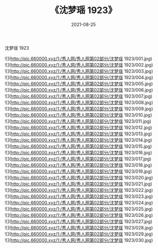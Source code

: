 ﻿---
layout: post
title:  《沈梦瑶 1923》
date:   2021-08-25
img: http://pic.660000.xyz/1:/秀人网/秀人网第02部分/沈梦瑶 1923/000.jpg
categories: [美女, 清纯, 唯美]
---

沈梦瑶 1923

  ![](http://pic.660000.xyz/1:/秀人网/秀人网第02部分/沈梦瑶 1923/001.jpg) <br> ![](http://pic.660000.xyz/1:/秀人网/秀人网第02部分/沈梦瑶 1923/002.jpg) <br> ![](http://pic.660000.xyz/1:/秀人网/秀人网第02部分/沈梦瑶 1923/003.jpg) <br> ![](http://pic.660000.xyz/1:/秀人网/秀人网第02部分/沈梦瑶 1923/004.jpg) <br> ![](http://pic.660000.xyz/1:/秀人网/秀人网第02部分/沈梦瑶 1923/005.jpg) <br> ![](http://pic.660000.xyz/1:/秀人网/秀人网第02部分/沈梦瑶 1923/006.jpg) <br> ![](http://pic.660000.xyz/1:/秀人网/秀人网第02部分/沈梦瑶 1923/007.jpg) <br> ![](http://pic.660000.xyz/1:/秀人网/秀人网第02部分/沈梦瑶 1923/008.jpg) <br> ![](http://pic.660000.xyz/1:/秀人网/秀人网第02部分/沈梦瑶 1923/009.jpg) <br> ![](http://pic.660000.xyz/1:/秀人网/秀人网第02部分/沈梦瑶 1923/010.jpg) <br> ![](http://pic.660000.xyz/1:/秀人网/秀人网第02部分/沈梦瑶 1923/011.jpg) <br> ![](http://pic.660000.xyz/1:/秀人网/秀人网第02部分/沈梦瑶 1923/012.jpg) <br> ![](http://pic.660000.xyz/1:/秀人网/秀人网第02部分/沈梦瑶 1923/013.jpg) <br> ![](http://pic.660000.xyz/1:/秀人网/秀人网第02部分/沈梦瑶 1923/014.jpg) <br> ![](http://pic.660000.xyz/1:/秀人网/秀人网第02部分/沈梦瑶 1923/015.jpg) <br> ![](http://pic.660000.xyz/1:/秀人网/秀人网第02部分/沈梦瑶 1923/016.jpg) <br> ![](http://pic.660000.xyz/1:/秀人网/秀人网第02部分/沈梦瑶 1923/017.jpg) <br> ![](http://pic.660000.xyz/1:/秀人网/秀人网第02部分/沈梦瑶 1923/018.jpg) <br> ![](http://pic.660000.xyz/1:/秀人网/秀人网第02部分/沈梦瑶 1923/019.jpg) <br> ![](http://pic.660000.xyz/1:/秀人网/秀人网第02部分/沈梦瑶 1923/020.jpg) <br> ![](http://pic.660000.xyz/1:/秀人网/秀人网第02部分/沈梦瑶 1923/021.jpg) <br> ![](http://pic.660000.xyz/1:/秀人网/秀人网第02部分/沈梦瑶 1923/022.jpg) <br> ![](http://pic.660000.xyz/1:/秀人网/秀人网第02部分/沈梦瑶 1923/023.jpg) <br> ![](http://pic.660000.xyz/1:/秀人网/秀人网第02部分/沈梦瑶 1923/024.jpg) <br> ![](http://pic.660000.xyz/1:/秀人网/秀人网第02部分/沈梦瑶 1923/025.jpg) <br> ![](http://pic.660000.xyz/1:/秀人网/秀人网第02部分/沈梦瑶 1923/026.jpg) <br> ![](http://pic.660000.xyz/1:/秀人网/秀人网第02部分/沈梦瑶 1923/027.jpg) <br> ![](http://pic.660000.xyz/1:/秀人网/秀人网第02部分/沈梦瑶 1923/028.jpg) <br> ![](http://pic.660000.xyz/1:/秀人网/秀人网第02部分/沈梦瑶 1923/029.jpg) <br> ![](http://pic.660000.xyz/1:/秀人网/秀人网第02部分/沈梦瑶 1923/030.jpg) <br>